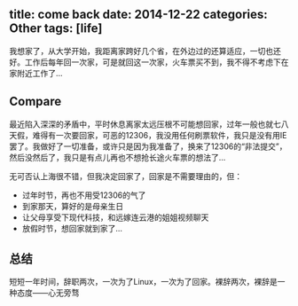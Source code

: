 title: come back
date: 2014-12-22
categories: Other
tags: [life]
---
我想家了，从大学开始，我距离家跨好几个省，在外边过的还算适应，一切也还好。工作后每年回一次家，可是就回这一次家，火车票买不到，我不得不考虑下在家附近工作了...

## Compare
最近陷入深深的矛盾中，平时休息离家太远压根不可能想回家，过年一般也就七八天假，难得有一次要回家，可恶的12306，我没用任何刷票软件，我只是没有用IE罢了。我做好了一切准备，或许只是因为我准备了，换来了12306的“非法提交”，然后没然后了，我只是有点儿再也不想抢长途火车票的想法了...

无可否认上海很不错，但我决定回家了，回家是不需要理由的，但：
- 过年时节，再也不用受12306的气了
- 到家那天，算好的是母亲生日
- 让父母享受下现代科技，和远嫁连云港的姐姐视频聊天
- 放假时节，想回家就到家了...

## 总结
短短一年时间，辞职两次，一次为了Linux，一次为了回家。裸辞两次，裸辞是一种态度——心无旁骛
